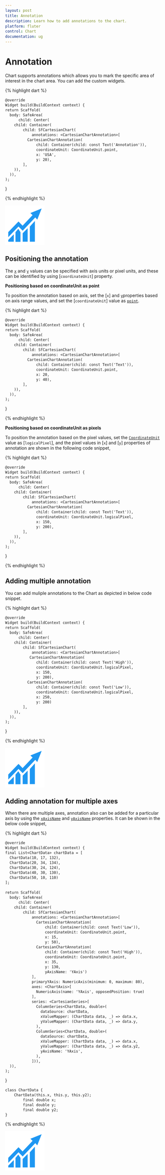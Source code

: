 ```yaml
---
layout: post
title: Annotation
description: Learn how to add annotations to the chart.
platform: fluter
control: Chart
documentation: ug
---
```


# Annotation

Chart supports annotations which allows you to mark the specific area of interest in the chart area. You can add the custom widgets.

{% highlight dart %} 

    @override
    Widget build(BuildContext context) {
    return Scaffold(
      body: SafeArea(
          child: Center(
        child: Container(
            child: SfCartesianChart(
                annotations: <CartesianChartAnnotation>[
              CartesianChartAnnotation(
                  child: Container(child: const Text('Annotation')),
                  coordinateUnit: CoordinateUnit.point,
                  x: 'USA',
                  y: 20),
            ],
        )),
      )),
    );
  }

{% endhighlight %}

![Chart annotation](images/getting-started/livechart.png)

## Positioning the annotation

The [`x`]() and [`y`]() values can be specified with axis units or pixel units, and these can be identified by using [`coordinateUnit`] property.

**Positioning based on coordinateUnit as point**

To position the annotation based on axis, set the [`x`] and [`y`]()properties based on axis range values, and set the [`coordinateUnit`] value as [`point`]().


{% highlight dart %} 

    @override
    Widget build(BuildContext context) {
    return Scaffold(
      body: SafeArea(
          child: Center(
        child: Container(
            child: SfCartesianChart(
                annotations: <CartesianChartAnnotation>[
              CartesianChartAnnotation(
                  child: Container(child: const Text('Text')),
                  coordinateUnit: CoordinateUnit.point,
                  x: 20,
                  y: 40),
            ],
        )),
      )),
    );
  }

{% endhighlight %}

**Positioning based on coordinateUnit as pixels**

To position the annotation based on the pixel values, set the [`CoordinateUnit`]() value as [`logicalPixel`], and the pixel values in [`x`] and [`y`] properties of annotation are shown in the following code snippet,

{% highlight dart %} 

    @override
    Widget build(BuildContext context) {
    return Scaffold(
      body: SafeArea(
          child: Center(
        child: Container(
            child: SfCartesianChart(
                annotations: <CartesianChartAnnotation>[
              CartesianChartAnnotation(
                  child: Container(child: const Text('Text')),
                  coordinateUnit: CoordinateUnit.logicalPixel,
                  x: 150,
                  y: 200),
            ],
        )),
      )),
    );
  }

{% endhighlight %}

## Adding multiple annotation

You can add muliple annotations to the Chart as depicted in below code snippet.

{% highlight dart %} 

    @override
    Widget build(BuildContext context) {
    return Scaffold(
      body: SafeArea(
          child: Center(
        child: Container(
            child: SfCartesianChart(
                annotations: <CartesianChartAnnotation>[
               CartesianChartAnnotation(
                  child: Container(child: const Text('High')),
                  coordinateUnit: CoordinateUnit.logicalPixel,
                  x: 150,
                  y: 200),
              CartesianChartAnnotation(
                  child: Container(child: const Text('Low')),
                  coordinateUnit: CoordinateUnit.logicalPixel,
                  x: 250,
                  y: 200)
            ],
        )),
      )),
    );
  }

{% endhighlight %}

![Multiple annotation](images/getting-started/livechart.png)

## Adding annotation for multiple axes

When there are multiple axes, annotation also can be added for a particular axis by using the [`xAxisName`]() and [`yAxisName`]() properties. It can be shown in the below code snippet,

{% highlight dart %} 

    @override
    Widget build(BuildContext context) {
    final List<ChartData> chartData = [
      ChartData(10, 17, 132),
      ChartData(20, 34, 134),
      ChartData(30, 24, 124),
      ChartData(40, 30, 130),
      ChartData(50, 10, 110)
    ];

    return Scaffold(
      body: SafeArea(
          child: Center(
        child: Container(
            child: SfCartesianChart(
                annotations: <CartesianChartAnnotation>[
                  CartesianChartAnnotation(
                      child: Container(child: const Text('Low')),
                      coordinateUnit: CoordinateUnit.point,
                      x: 15,
                      y: 50),
                  CartesianChartAnnotation(
                      child: Container(child: const Text('High')),
                      coordinateUnit: CoordinateUnit.point,
                      x: 35,
                      y: 130,
                      yAxisName: 'YAxis')
                ],
                primaryYAxis: NumericAxis(minimum: 0, maximum: 80),
                axes: <ChartAxis>[
                  NumericAxis(name: 'YAxis', opposedPosition: true)
                ],
                series: <CartesianSeries>[
                  ColumnSeries<ChartData, double>(
                    dataSource: chartData,
                    xValueMapper: (ChartData data, _) => data.x,
                    yValueMapper: (ChartData data, _) => data.y,
                  ),
                  ColumnSeries<ChartData, double>(
                    dataSource: chartData,
                    xValueMapper: (ChartData data, _) => data.x,
                    yValueMapper: (ChartData data, _) => data.y2,
                    yAxisName: 'YAxis',
                  ),
                ])),
      )),
    );
  }

    class ChartData {
        ChartData(this.x, this.y, this.y2);
            final double x;
            final double y;
            final double y2;
    }

{% endhighlight %}

![Multiple axis annotation](images/getting-started/livechart.png)

